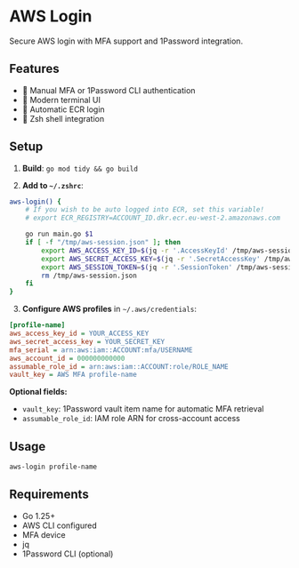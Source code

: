 # AWS Login

Secure AWS login with MFA support and 1Password integration.

## Features

- 🔐 Manual MFA or 1Password CLI authentication
- 🎨 Modern terminal UI
- 🚀 Automatic ECR login
- 🐚 Zsh shell integration

## Setup

1. **Build**: `go mod tidy && go build`

2. **Add to `~/.zshrc`**:
```bash
aws-login() {
    # If you wish to be auto logged into ECR, set this variable!
    # export ECR_REGISTRY=ACCOUNT_ID.dkr.ecr.eu-west-2.amazonaws.com

    go run main.go $1
    if [ -f "/tmp/aws-session.json" ]; then
        export AWS_ACCESS_KEY_ID=$(jq -r '.AccessKeyId' /tmp/aws-session.json)
        export AWS_SECRET_ACCESS_KEY=$(jq -r '.SecretAccessKey' /tmp/aws-session.json)
        export AWS_SESSION_TOKEN=$(jq -r '.SessionToken' /tmp/aws-session.json)
        rm /tmp/aws-session.json
    fi
}
```

3. **Configure AWS profiles** in `~/.aws/credentials`:
```ini
[profile-name]
aws_access_key_id = YOUR_ACCESS_KEY
aws_secret_access_key = YOUR_SECRET_KEY
mfa_serial = arn:aws:iam::ACCOUNT:mfa/USERNAME
aws_account_id = 000000000000
assumable_role_id = arn:aws:iam::ACCOUNT:role/ROLE_NAME
vault_key = AWS MFA profile-name
```

**Optional fields:**
- `vault_key`: 1Password vault item name for automatic MFA retrieval
- `assumable_role_id`: IAM role ARN for cross-account access

## Usage

```bash
aws-login profile-name
```

## Requirements

- Go 1.25+
- AWS CLI configured
- MFA device
- jq
- 1Password CLI (optional)
